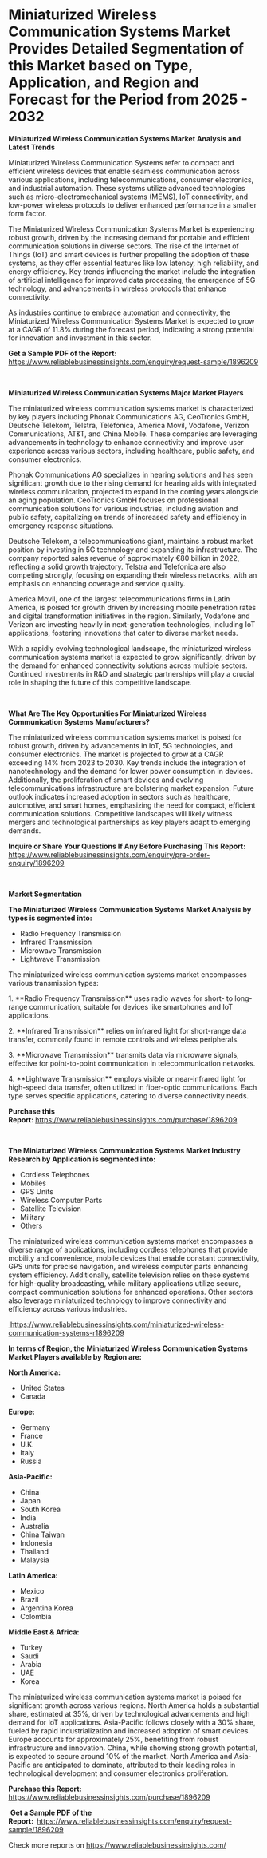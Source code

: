 <p><h1>Miniaturized Wireless Communication Systems Market Provides Detailed Segmentation of this Market based on Type, Application, and Region and Forecast for the Period from 2025 - 2032</h1></p><p><strong>Miniaturized Wireless Communication Systems Market Analysis and Latest Trends</strong></p>
<p><p>Miniaturized Wireless Communication Systems refer to compact and efficient wireless devices that enable seamless communication across various applications, including telecommunications, consumer electronics, and industrial automation. These systems utilize advanced technologies such as micro-electromechanical systems (MEMS), IoT connectivity, and low-power wireless protocols to deliver enhanced performance in a smaller form factor. </p><p>The Miniaturized Wireless Communication Systems Market is experiencing robust growth, driven by the increasing demand for portable and efficient communication solutions in diverse sectors. The rise of the Internet of Things (IoT) and smart devices is further propelling the adoption of these systems, as they offer essential features like low latency, high reliability, and energy efficiency. Key trends influencing the market include the integration of artificial intelligence for improved data processing, the emergence of 5G technology, and advancements in wireless protocols that enhance connectivity.</p><p>As industries continue to embrace automation and connectivity, the Miniaturized Wireless Communication Systems Market is expected to grow at a CAGR of 11.8% during the forecast period, indicating a strong potential for innovation and investment in this sector.</p></p>
<p><strong>Get a Sample PDF of the Report:&nbsp;</strong> <a href="https://www.reliablebusinessinsights.com/enquiry/request-sample/1896209?utm_campaign=3347&utm_medium=2&utm_source=Github&utm_content=ia&utm_term=28032025&utm_id=miniaturized-wireless-communication-systems">https://www.reliablebusinessinsights.com/enquiry/request-sample/1896209</a></p>
<p>&nbsp;</p>
<p><strong>Miniaturized Wireless Communication Systems Major Market Players</strong></p>
<p><p>The miniaturized wireless communication systems market is characterized by key players including Phonak Communications AG, CeoTronics GmbH, Deutsche Telekom, Telstra, Telefonica, America Movil, Vodafone, Verizon Communications, AT&T, and China Mobile. These companies are leveraging advancements in technology to enhance connectivity and improve user experience across various sectors, including healthcare, public safety, and consumer electronics.</p><p>Phonak Communications AG specializes in hearing solutions and has seen significant growth due to the rising demand for hearing aids with integrated wireless communication, projected to expand in the coming years alongside an aging population. CeoTronics GmbH focuses on professional communication solutions for various industries, including aviation and public safety, capitalizing on trends of increased safety and efficiency in emergency response situations.</p><p>Deutsche Telekom, a telecommunications giant, maintains a robust market position by investing in 5G technology and expanding its infrastructure. The company reported sales revenue of approximately €80 billion in 2022, reflecting a solid growth trajectory. Telstra and Telefonica are also competing strongly, focusing on expanding their wireless networks, with an emphasis on enhancing coverage and service quality.</p><p>America Movil, one of the largest telecommunications firms in Latin America, is poised for growth driven by increasing mobile penetration rates and digital transformation initiatives in the region. Similarly, Vodafone and Verizon are investing heavily in next-generation technologies, including IoT applications, fostering innovations that cater to diverse market needs.</p><p>With a rapidly evolving technological landscape, the miniaturized wireless communication systems market is expected to grow significantly, driven by the demand for enhanced connectivity solutions across multiple sectors. Continued investments in R&D and strategic partnerships will play a crucial role in shaping the future of this competitive landscape.</p></p>
<p>&nbsp;</p>
<p><strong>What Are The Key Opportunities For Miniaturized Wireless Communication Systems Manufacturers?</strong></p>
<p><p>The miniaturized wireless communication systems market is poised for robust growth, driven by advancements in IoT, 5G technologies, and consumer electronics. The market is projected to grow at a CAGR exceeding 14% from 2023 to 2030. Key trends include the integration of nanotechnology and the demand for lower power consumption in devices. Additionally, the proliferation of smart devices and evolving telecommunications infrastructure are bolstering market expansion. Future outlook indicates increased adoption in sectors such as healthcare, automotive, and smart homes, emphasizing the need for compact, efficient communication solutions. Competitive landscapes will likely witness mergers and technological partnerships as key players adapt to emerging demands.</p></p>
<p><strong>Inquire or Share Your Questions If Any Before Purchasing This Report:</strong> <a href="https://www.reliablebusinessinsights.com/enquiry/pre-order-enquiry/1896209?utm_campaign=3347&utm_medium=2&utm_source=Github&utm_content=ia&utm_term=28032025&utm_id=miniaturized-wireless-communication-systems">https://www.reliablebusinessinsights.com/enquiry/pre-order-enquiry/1896209</a></p>
<p>&nbsp;</p>
<p><strong>Market Segmentation</strong></p>
<p><strong>The Miniaturized Wireless Communication Systems Market Analysis by types is segmented into:</strong></p>
<p><ul><li>Radio Frequency Transmission</li><li>Infrared Transmission</li><li>Microwave Transmission</li><li>Lightwave Transmission</li></ul></p>
<p><p>The miniaturized wireless communication systems market encompasses various transmission types: </p><p>1. **Radio Frequency Transmission** uses radio waves for short- to long-range communication, suitable for devices like smartphones and IoT applications. </p><p>2. **Infrared Transmission** relies on infrared light for short-range data transfer, commonly found in remote controls and wireless peripherals. </p><p>3. **Microwave Transmission** transmits data via microwave signals, effective for point-to-point communication in telecommunication networks. </p><p>4. **Lightwave Transmission** employs visible or near-infrared light for high-speed data transfer, often utilized in fiber-optic communications. Each type serves specific applications, catering to diverse connectivity needs.</p></p>
<p><strong>Purchase this Report:&nbsp;</strong><a href="https://www.reliablebusinessinsights.com/purchase/1896209?utm_campaign=3347&utm_medium=2&utm_source=Github&utm_content=ia&utm_term=28032025&utm_id=miniaturized-wireless-communication-systems">https://www.reliablebusinessinsights.com/purchase/1896209</a></p>
<p>&nbsp;</p>
<p><strong>The Miniaturized Wireless Communication Systems Market Industry Research by Application is segmented into:</strong></p>
<p><ul><li>Cordless Telephones</li><li>Mobiles</li><li>GPS Units</li><li>Wireless Computer Parts</li><li>Satellite Television</li><li>Military</li><li>Others</li></ul></p>
<p><p>The miniaturized wireless communication systems market encompasses a diverse range of applications, including cordless telephones that provide mobility and convenience, mobile devices that enable constant connectivity, GPS units for precise navigation, and wireless computer parts enhancing system efficiency. Additionally, satellite television relies on these systems for high-quality broadcasting, while military applications utilize secure, compact communication solutions for enhanced operations. Other sectors also leverage miniaturized technology to improve connectivity and efficiency across various industries.</p></p>
<p><a href="https://www.reliablebusinessinsights.com/miniaturized-wireless-communication-systems-r1896209?utm_campaign=3347&utm_medium=2&utm_source=Github&utm_content=ia&utm_term=28032025&utm_id=miniaturized-wireless-communication-systems">&nbsp;https://www.reliablebusinessinsights.com/miniaturized-wireless-communication-systems-r1896209</a></p>
<p><strong>In terms of Region, the Miniaturized Wireless Communication Systems Market Players available by Region are:</strong></p>
<p>
    <p> <strong> North America: </strong>
        <ul>
            <li>United States</li>
            <li>Canada</li>
        </ul>
        </p> 
    <p> <strong> Europe: </strong>
        <ul>
            <li>Germany</li>
            <li>France</li>
            <li>U.K.</li>
            <li>Italy</li>
            <li>Russia</li>
        </ul>
        </p> 
    <p> <strong> Asia-Pacific: </strong>
        <ul>
            <li>China</li>
            <li>Japan</li>
            <li>South Korea</li>
            <li>India</li>
            <li>Australia</li>
            <li>China Taiwan</li>
            <li>Indonesia</li>
            <li>Thailand</li>
            <li>Malaysia</li>
        </ul>
        </p> 
    <p> <strong> Latin America: </strong>
        <ul>
            <li>Mexico</li>
            <li>Brazil</li>
            <li>Argentina Korea</li>
            <li>Colombia</li>
        </ul>
        </p> 
    <p> <strong> Middle East & Africa: </strong>
        <ul>
            <li>Turkey</li>
            <li>Saudi</li>
            <li>Arabia</li>
            <li>UAE</li>
            <li>Korea</li>
        </ul>
    </p>
    </p>
<p><p>The miniaturized wireless communication systems market is poised for significant growth across various regions. North America holds a substantial share, estimated at 35%, driven by technological advancements and high demand for IoT applications. Asia-Pacific follows closely with a 30% share, fueled by rapid industrialization and increased adoption of smart devices. Europe accounts for approximately 25%, benefiting from robust infrastructure and innovation. China, while showing strong growth potential, is expected to secure around 10% of the market. North America and Asia-Pacific are anticipated to dominate, attributed to their leading roles in technological development and consumer electronics proliferation.</p></p>
<p><strong>Purchase this Report: </strong><a href="https://www.reliablebusinessinsights.com/purchase/1896209?utm_campaign=3347&utm_medium=2&utm_source=Github&utm_content=ia&utm_term=28032025&utm_id=miniaturized-wireless-communication-systems">https://www.reliablebusinessinsights.com/purchase/1896209</a></p>
<p>&nbsp;<strong>Get a Sample PDF of the Report:&nbsp;&nbsp;</strong><a href="https://www.reliablebusinessinsights.com/enquiry/request-sample/1896209?utm_campaign=3347&utm_medium=2&utm_source=Github&utm_content=ia&utm_term=28032025&utm_id=miniaturized-wireless-communication-systems">https://www.reliablebusinessinsights.com/enquiry/request-sample/1896209</a></p>
<p><strong></strong></p>
<p>Check more reports on <a href="https://www.reliablebusinessinsights.com/?utm_campaign=3347&utm_medium=2&utm_source=Github&utm_content=ia&utm_term=28032025&utm_id=miniaturized-wireless-communication-systems">https://www.reliablebusinessinsights.com/</a></p>